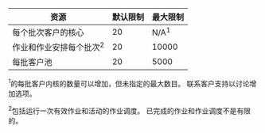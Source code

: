 **资源**|**默认限制**|**最大限制**
---|---|---
每个批次客户的核心|20|N/A<sup>1</sup>
作业和作业安排每个批次<sup>2</sup>|20|10000
每批客户池|20|5000

<sup>1</sup>的每批客户内核的数量可以增加，但未指定的最大数目。 联系客户支持以讨论增加选项。

<sup>2</sup>包括运行一次有效作业和活动的作业调度。 已完成的作业和作业调度不是有限的。
